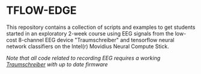 # TFLOW-EDGE

This repository contains a collection of scripts and examples
to get students started in an exploratory 2-week course using EEG
signals from the low-cost 8-channel EEG device "Traumschreiber" and
tensorflow neural network classifiers on the Intel(r) Movidius Neural
Compute Stick.


*Note that all code related to recording EEG requires a working [Traumschreiber](https://www.traumschreiber.uni-osnabrueck.de/) with up to date firmware*
